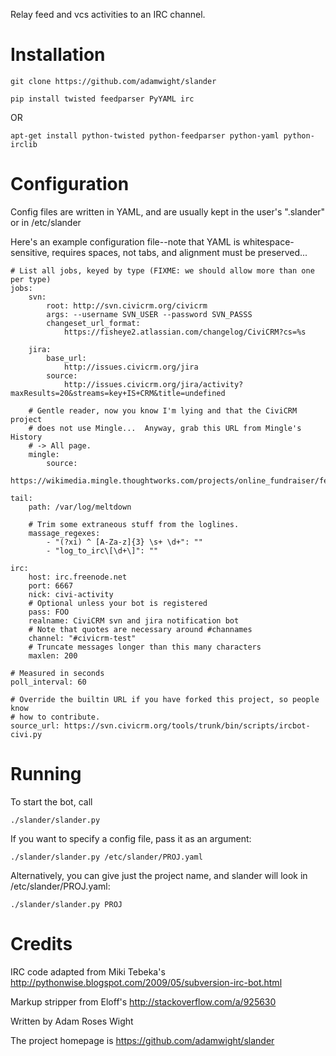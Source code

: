 Relay feed and vcs activities to an IRC channel.

Installation
============

    git clone https://github.com/adamwight/slander

    pip install twisted feedparser PyYAML irc

OR

    apt-get install python-twisted python-feedparser python-yaml python-irclib

Configuration
=============

Config files are written in YAML, and are usually kept in the user's ".slander" or in /etc/slander

Here's an example configuration file--note that YAML is whitespace-sensitive,
requires spaces, not tabs, and alignment must be preserved...

	# List all jobs, keyed by type (FIXME: we should allow more than one per type)
    jobs:
        svn:
            root: http://svn.civicrm.org/civicrm
            args: --username SVN_USER --password SVN_PASSS
            changeset_url_format:
                https://fisheye2.atlassian.com/changelog/CiviCRM?cs=%s

        jira:
            base_url:
                http://issues.civicrm.org/jira
            source:
                http://issues.civicrm.org/jira/activity?maxResults=20&streams=key+IS+CRM&title=undefined

        # Gentle reader, now you know I'm lying and that the CiviCRM project
        # does not use Mingle...  Anyway, grab this URL from Mingle's History
        # -> All page.
        mingle:
            source:
                https://wikimedia.mingle.thoughtworks.com/projects/online_fundraiser/feeds/WOjFYsRs1T04NhsqTdnSOA.atom

	tail:
		path: /var/log/meltdown

		# Trim some extraneous stuff from the loglines.
		massage_regexes:
			- "(?xi) ^ [A-Za-z]{3} \s+ \d+": ""
			- "log_to_irc\[\d+\]": ""

    irc:
        host: irc.freenode.net
        port: 6667
        nick: civi-activity
        # Optional unless your bot is registered
        pass: FOO
        realname: CiviCRM svn and jira notification bot
        # Note that quotes are necessary around #channames
        channel: "#civicrm-test"
        # Truncate messages longer than this many characters
        maxlen: 200

    # Measured in seconds
    poll_interval: 60

    # Override the builtin URL if you have forked this project, so people know
    # how to contribute.
    source_url: https://svn.civicrm.org/tools/trunk/bin/scripts/ircbot-civi.py

Running
=======

To start the bot, call

    ./slander/slander.py

If you want to specify a config file, pass it as an argument:

    ./slander/slander.py /etc/slander/PROJ.yaml

Alternatively, you can give just the project name, and slander will look in /etc/slander/PROJ.yaml:

    ./slander/slander.py PROJ

Credits
=======
IRC code adapted from Miki Tebeka's http://pythonwise.blogspot.com/2009/05/subversion-irc-bot.html

Markup stripper from Eloff's http://stackoverflow.com/a/925630

Written by Adam Roses Wight

The project homepage is https://github.com/adamwight/slander
